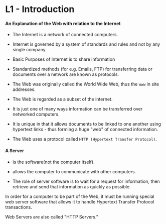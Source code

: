 # L1 - Introduction

#### An Explanation of the Web with relation to the Internet

- The Internet is a network of connected computers.

- Internet is governed by a system of standards and rules and not by any single company.

- Basic Purposes of Internet is to share information

- Standardized methods (for e.g. Emails, FTP) for transferring data or documents over a network are known as protocols.

- The Web was originally called the World Wide Web, thus the `www` in site addresses.

- The Web is regarded as a subset of the internet.

- It is just one of many ways information can be transferred over networked computers.

- It is unique in that it allows documents to be linked to one another using hypertext links - thus forming a huge "web" of connected information.

- The Web uses a protocol called `HTTP (Hypertext Transfer Protocol)`.

#### A Server

- is the software(not the computer itself).

- allows the computer to communicate with other computers.

- The role of server software is to wait for a request for information, then retrieve and send that information as quickly as possible.

In order for a computer to be part of the Web, it must be running special web server software that allows it to handle Hypertext Transfer Protocol transactions.

Web Servers are also called "HTTP Servers."